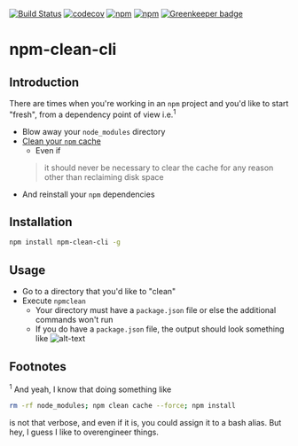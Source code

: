 [![Build Status](https://travis-ci.org/jaebradley/npm-clean-cli.svg?branch=master)](https://travis-ci.org/jaebradley/npm-clean-cli)
[![codecov](https://codecov.io/gh/jaebradley/npm-clean-cli/branch/master/graph/badge.svg)](https://codecov.io/gh/jaebradley/npm-clean-cli)
[![npm](https://img.shields.io/npm/v/npm-clean-cli.svg)](https://github.com/jaebradley/npm-clean-cli)
[![npm](https://img.shields.io/npm/dt/npm-clean-cli.svg)](https://github.com/jaebradley/npm-clean-cli)
[![Greenkeeper badge](https://badges.greenkeeper.io/jaebradley/npm-clean-cli.svg)](https://greenkeeper.io/)

# npm-clean-cli

## Introduction
There are times when you're working in an `npm` project and you'd like to start "fresh", from a dependency point of view i.e.<sup>1</sup>

* Blow away your `node_modules` directory
* [Clean your `npm` cache](https://docs.npmjs.com/cli/cache) 
  * Even if 
  > it should never be necessary to clear the cache for any reason other than reclaiming disk space
* And reinstall your `npm` dependencies

## Installation
```bash
npm install npm-clean-cli -g
```

## Usage

* Go to a directory that you'd like to "clean"
* Execute `npmclean`
  * Your directory must have a `package.json` file or else the additional commands won't run
  * If you do have a `package.json` file, the output should look something like
  ![alt-text](https://i.imgur.com/FbkcuGo.png)

## Footnotes
<sup>1</sup>
And yeah, I know that doing something like
```bash
rm -rf node_modules; npm clean cache --force; npm install
```
is not that verbose, and even if it is, you could assign it to a bash alias. But hey, I guess I like to overengineer things.
